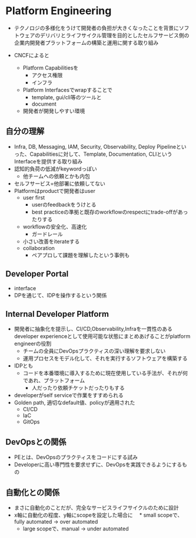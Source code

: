 # Platform Engineering

* テクノロジの多様化をうけて開発者の負担が大きくなったことを背景にソフトウェアのデリバリとライフサイクル管理を目的としたセルフサービス側の企業内開発者プラットフォームの構築と運用に関する取り組み

* CNCFによると
  * Platform Capabilitiesを
    * アクセス権限
    * インフラ
  * Platform Interfacesでwrapすることで 
    * template, gui/cli等のツールと
    * document
  * 開発者が開発しやすい環境


## 自分の理解

* Infra, DB, Messaging, IAM, Security, Observability, Deploy Pipelineといった、Capabilitiesに対して、Template, Documentation, CLIというInterfaceを提供する取り組み
* 認知的負荷の低減がkeywordっぽい
  * 他チームへの依頼とかも内包
* セルフサービス=他部署に依頼してない
* Platformはproductで開発者はuser
  * user first
    * userのfeedbackをうけとる
    * best practiceの準拠と既存のworkflowのrespectにtrade-offがあったりする
  * workflowの安全化、高速化
    * ガードレール
  * 小さい改善をiterateする
  * collaboration
    * ペアプロして課題を理解したという事例も


## Developer Portal

* interface
* DPを通じて、IDPを操作するという関係

## Internal Developer Platform

* 開発者に抽象化を提示し、CI/CD,Observability,Infraを一貫性のあるdeveloper experienceとして使用可能な状態にまとめあげることがplatform engineerの役割
  * チームの全員にDevOpsプラクティスの深い理解を要求しない
  * 運用プロセスをモデル化して、それを実行するソフトウェアを構築する
* IDPとも
  * コードを本番環境に導入するために現在使用している手法が、それが何であれ、プラットフォーム
    * 人だったり依頼チケットだったりもする
* developerがself serviceで作業をすすめられる
* Golden path, 適切なdefault値、policyが適用された
  * CI/CD
  * IaC
  * GitOps


## DevOpsとの関係

* PEとは、DevOpsのプラクティスをコードにする試み
* Developerに高い専門性を要求せずに、DevOpsを実践できるようにするもの

## 自動化との関係

* まさに自動化のことだが、完全なサービスライフサイクルのために設計
* x軸に自動化の程度、y軸にscopeを設定した場合に
　* small scopeで、fully automated -> over automated
  * large scopeで、manual -> under automated
